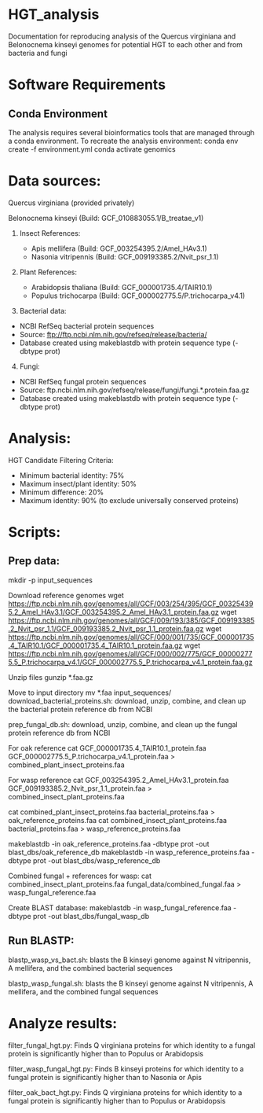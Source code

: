 # HGT_analysis
Documentation for reproducing analysis of the Quercus virginiana and Belonocnema kinseyi genomes for potential HGT to each other and from bacteria and fungi


# Software Requirements
## Conda Environment
The analysis requires several bioinformatics tools that are managed through a conda environment. To recreate the analysis environment:
conda env create -f environment.yml
conda activate genomics

# Data sources: 

Quercus virginiana (provided privately)

Belonocnema kinseyi (Build: GCF_010883055.1/B_treatae_v1)
1. Insect References:
   - Apis mellifera (Build: GCF_003254395.2/Amel_HAv3.1)
   - Nasonia vitripennis (Build: GCF_009193385.2/Nvit_psr_1.1)
2. Plant References:
   - Arabidopsis thaliana (Build: GCF_000001735.4/TAIR10.1)
   - Populus trichocarpa (Build: GCF_000002775.5/P.trichocarpa_v4.1)

3. Bacterial data:
- NCBI RefSeq bacterial protein sequences
- Source: ftp://ftp.ncbi.nlm.nih.gov/refseq/release/bacteria/
- Database created using makeblastdb with protein sequence type (-dbtype prot)


  
4. Fungi:
- NCBI RefSeq fungal protein sequences
- Source: ftp.ncbi.nlm.nih.gov/refseq/release/fungi/fungi.*.protein.faa.gz
- Database created using makeblastdb with protein sequence type (-dbtype prot)

# Analysis:

HGT Candidate Filtering Criteria:
- Minimum bacterial identity: 75%
- Maximum insect/plant identity: 50%
- Minimum difference: 20%
- Maximum identity: 90% (to exclude universally conserved proteins)

# Scripts: 

## Prep data:

mkdir -p input_sequences

Download reference genomes
wget https://ftp.ncbi.nlm.nih.gov/genomes/all/GCF/003/254/395/GCF_003254395.2_Amel_HAv3.1/GCF_003254395.2_Amel_HAv3.1_protein.faa.gz
wget https://ftp.ncbi.nlm.nih.gov/genomes/all/GCF/009/193/385/GCF_009193385.2_Nvit_psr_1.1/GCF_009193385.2_Nvit_psr_1.1_protein.faa.gz
wget https://ftp.ncbi.nlm.nih.gov/genomes/all/GCF/000/001/735/GCF_000001735.4_TAIR10.1/GCF_000001735.4_TAIR10.1_protein.faa.gz
wget https://ftp.ncbi.nlm.nih.gov/genomes/all/GCF/000/002/775/GCF_000002775.5_P.trichocarpa_v4.1/GCF_000002775.5_P.trichocarpa_v4.1_protein.faa.gz

Unzip files
gunzip *.faa.gz

Move to input directory
mv *.faa input_sequences/
download_bacterial_proteins.sh:
download, unzip, combine, and clean up the bacterial protein reference db from NCBI

prep_fungal_db.sh:
download, unzip, combine, and clean up the fungal protein reference db from NCBI

For oak reference
cat GCF_000001735.4_TAIR10.1_protein.faa GCF_000002775.5_P.trichocarpa_v4.1_protein.faa > combined_plant_insect_proteins.faa

For wasp reference
cat GCF_003254395.2_Amel_HAv3.1_protein.faa GCF_009193385.2_Nvit_psr_1.1_protein.faa > combined_insect_plant_proteins.faa

cat combined_plant_insect_proteins.faa bacterial_proteins.faa > oak_reference_proteins.faa
cat combined_insect_plant_proteins.faa bacterial_proteins.faa > wasp_reference_proteins.faa

makeblastdb -in oak_reference_proteins.faa -dbtype prot -out blast_dbs/oak_reference_db
makeblastdb -in wasp_reference_proteins.faa -dbtype prot -out blast_dbs/wasp_reference_db

Combined fungal + references for wasp:
cat combined_insect_plant_proteins.faa fungal_data/combined_fungal.faa > wasp_fungal_reference.faa

Create BLAST database:
makeblastdb -in wasp_fungal_reference.faa -dbtype prot -out blast_dbs/fungal_wasp_db

## Run BLASTP:

blastp_wasp_vs_bact.sh:
blasts the B kinseyi genome against N vitripennis, A mellifera, and the combined bacterial sequences

blastp_wasp_fungal.sh: 
blasts the B kinseyi genome against N vitripennis, A mellifera, and the combined fungal sequences

# Analyze results:

filter_fungal_hgt.py: 
Finds Q virginiana proteins for which identity to a fungal protein is significantly higher than to Populus or Arabidopsis

filter_wasp_fungal_hgt.py:
Finds B kinseyi proteins for which identity to a fungal protein is significantly higher than to Nasonia or Apis

filter_oak_bact_hgt.py:
Finds Q virginiana proteins for which identity to a fungal protein is significantly higher than to Populus or Arabidopsis

